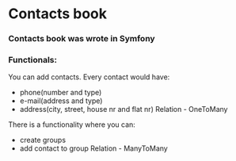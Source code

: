 # Contacts book

### Contacts book was wrote in Symfony

### Functionals:

You can add contacts. Every contact would have:
  - phone(number and type)
  - e-mail(address and type)
  - address(city, street, house nr and flat nr)
Relation - OneToMany

There is a functionality where you can:
  - create groups
  - add contact to group
Relation - ManyToMany
